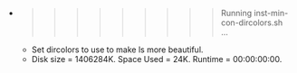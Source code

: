 * >>>>>>>>> Running inst-min-con-dircolors.sh ...
  * Set dircolors to use  to make ls more beautiful.
  * Disk size = 1406284K. Space Used = 24K. Runtime = 00:00:00:00.

